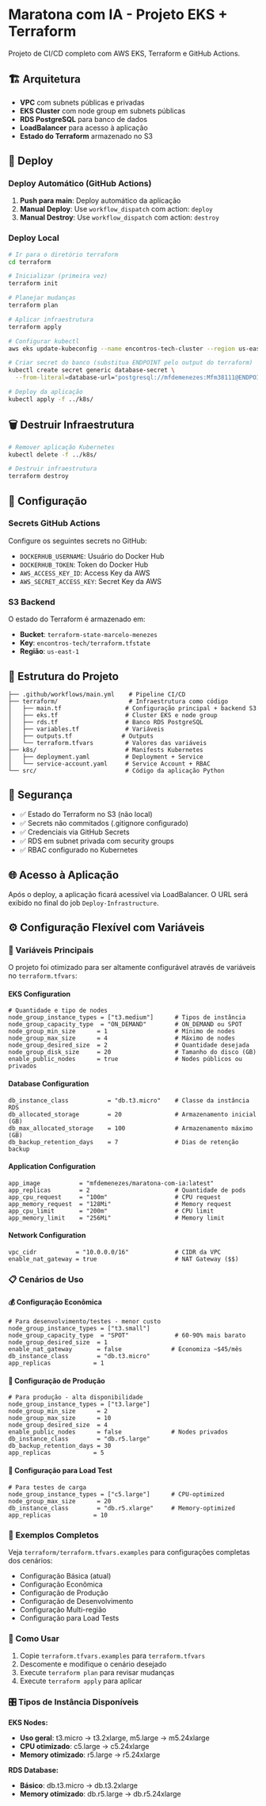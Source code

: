 # Maratona com IA - Projeto EKS + Terraform

Projeto de CI/CD completo com AWS EKS, Terraform e GitHub Actions.

## 🏗️ Arquitetura

- **VPC** com subnets públicas e privadas
- **EKS Cluster** com node group em subnets públicas
- **RDS PostgreSQL** para banco de dados
- **LoadBalancer** para acesso à aplicação
- **Estado do Terraform** armazenado no S3

## 🚀 Deploy

### Deploy Automático (GitHub Actions)

1. **Push para main**: Deploy automático da aplicação
2. **Manual Deploy**: Use `workflow_dispatch` com action: `deploy`
3. **Manual Destroy**: Use `workflow_dispatch` com action: `destroy`

### Deploy Local

```bash
# Ir para o diretório terraform
cd terraform

# Inicializar (primeira vez)
terraform init

# Planejar mudanças
terraform plan

# Aplicar infraestrutura
terraform apply

# Configurar kubectl
aws eks update-kubeconfig --name encontros-tech-cluster --region us-east-1

# Criar secret do banco (substitua ENDPOINT pelo output do terraform)
kubectl create secret generic database-secret \
  --from-literal=database-url="postgresql://mfdemenezes:Mfm38111@ENDPOINT/encontrostechdb?sslmode=require"

# Deploy da aplicação
kubectl apply -f ../k8s/
```

## 🗑️ Destruir Infraestrutura

```bash
# Remover aplicação Kubernetes
kubectl delete -f ../k8s/

# Destruir infraestrutura
terraform destroy
```

## 🔧 Configuração

### Secrets GitHub Actions

Configure os seguintes secrets no GitHub:

- `DOCKERHUB_USERNAME`: Usuário do Docker Hub
- `DOCKERHUB_TOKEN`: Token do Docker Hub
- `AWS_ACCESS_KEY_ID`: Access Key da AWS
- `AWS_SECRET_ACCESS_KEY`: Secret Key da AWS

### S3 Backend

O estado do Terraform é armazenado em:
- **Bucket**: `terraform-state-marcelo-menezes`
- **Key**: `encontros-tech/terraform.tfstate`
- **Região**: `us-east-1`

## 📁 Estrutura do Projeto

```
├── .github/workflows/main.yml    # Pipeline CI/CD
├── terraform/                    # Infraestrutura como código
│   ├── main.tf                  # Configuração principal + backend S3
│   ├── eks.tf                   # Cluster EKS e node group
│   ├── rds.tf                   # Banco RDS PostgreSQL
│   ├── variables.tf             # Variáveis
│   ├── outputs.tf              # Outputs
│   └── terraform.tfvars         # Valores das variáveis
├── k8s/                         # Manifests Kubernetes
│   ├── deployment.yaml          # Deployment + Service
│   └── service-account.yaml     # Service Account + RBAC
└── src/                         # Código da aplicação Python
```

## 🔐 Segurança

- ✅ Estado do Terraform no S3 (não local)
- ✅ Secrets não commitados (.gitignore configurado)
- ✅ Credenciais via GitHub Secrets
- ✅ RDS em subnet privada com security groups
- ✅ RBAC configurado no Kubernetes

## 🌐 Acesso à Aplicação

Após o deploy, a aplicação ficará acessível via LoadBalancer.
O URL será exibido no final do job `Deploy-Infrastructure`.

## ⚙️ Configuração Flexível com Variáveis

### 🎯 Variáveis Principais

O projeto foi otimizado para ser altamente configurável através de variáveis no `terraform.tfvars`:

#### **EKS Configuration**
```hcl
# Quantidade e tipo de nodes
node_group_instance_types = ["t3.medium"]      # Tipos de instância
node_group_capacity_type  = "ON_DEMAND"        # ON_DEMAND ou SPOT
node_group_min_size      = 1                   # Mínimo de nodes
node_group_max_size      = 4                   # Máximo de nodes
node_group_desired_size  = 2                   # Quantidade desejada
node_group_disk_size     = 20                  # Tamanho do disco (GB)
enable_public_nodes      = true                # Nodes públicos ou privados
```

#### **Database Configuration**
```hcl
db_instance_class           = "db.t3.micro"    # Classe da instância RDS
db_allocated_storage        = 20               # Armazenamento inicial (GB)
db_max_allocated_storage    = 100              # Armazenamento máximo (GB)
db_backup_retention_days    = 7                # Dias de retenção backup
```

#### **Application Configuration**
```hcl
app_image           = "mfdemenezes/maratona-com-ia:latest"
app_replicas        = 2                        # Quantidade de pods
app_cpu_request     = "100m"                   # CPU request
app_memory_request  = "128Mi"                  # Memory request
app_cpu_limit       = "200m"                   # CPU limit
app_memory_limit    = "256Mi"                  # Memory limit
```

#### **Network Configuration**
```hcl
vpc_cidr           = "10.0.0.0/16"             # CIDR da VPC
enable_nat_gateway = true                      # NAT Gateway ($$)
```

### 📋 Cenários de Uso

#### 💰 **Configuração Econômica**
```hcl
# Para desenvolvimento/testes - menor custo
node_group_instance_types = ["t3.small"]
node_group_capacity_type  = "SPOT"             # 60-90% mais barato
node_group_desired_size  = 1
enable_nat_gateway       = false              # Economiza ~$45/mês
db_instance_class        = "db.t3.micro"
app_replicas            = 1
```

#### 🚀 **Configuração de Produção**
```hcl
# Para produção - alta disponibilidade
node_group_instance_types = ["t3.large"]
node_group_min_size      = 2
node_group_max_size      = 10
node_group_desired_size  = 4
enable_public_nodes      = false              # Nodes privados
db_instance_class        = "db.r5.large"
db_backup_retention_days = 30
app_replicas            = 5
```

#### 🧪 **Configuração para Load Test**
```hcl
# Para testes de carga
node_group_instance_types = ["c5.large"]      # CPU-optimized
node_group_max_size      = 20
db_instance_class        = "db.r5.xlarge"     # Memory-optimized
app_replicas            = 10
```

### 📖 Exemplos Completos

Veja `terraform/terraform.tfvars.examples` para configurações completas dos cenários:
- Configuração Básica (atual)
- Configuração Econômica
- Configuração de Produção
- Configuração de Desenvolvimento
- Configuração Multi-região
- Configuração para Load Tests

### 🔄 Como Usar

1. Copie `terraform.tfvars.examples` para `terraform.tfvars`
2. Descomente e modifique o cenário desejado
3. Execute `terraform plan` para revisar mudanças
4. Execute `terraform apply` para aplicar

### 🎛️ Tipos de Instância Disponíveis

**EKS Nodes:**
- **Uso geral**: t3.micro → t3.2xlarge, m5.large → m5.24xlarge
- **CPU otimizado**: c5.large → c5.24xlarge
- **Memory otimizado**: r5.large → r5.24xlarge

**RDS Database:**
- **Básico**: db.t3.micro → db.t3.2xlarge
- **Memory otimizado**: db.r5.large → db.r5.24xlarge